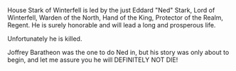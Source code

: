 House Stark of Winterfell is led by the just Eddard "Ned" Stark, Lord of
Winterfell, Warden of the North, Hand of the King, Protector of the Realm,
Regent.  He is surely honorable and will lead a long and prosperous life.

Unfortunately he is killed.

Joffrey Baratheon was the one to do Ned in, but his story was only about to begin, and let me assure you he will DEFINITELY NOT DIE!
